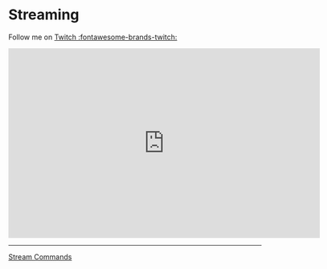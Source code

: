 # Streaming

Follow me on [Twitch :fontawesome-brands-twitch:](https://www.twitch.tv/groundaura)

<iframe src="https://player.twitch.tv/?channel=groundaura&parent=groundaura.github.io" frameborder="0" allowfullscreen="true" scrolling="no" height="378" width="620"></iframe>

---

[Stream Commands](commands.md)
